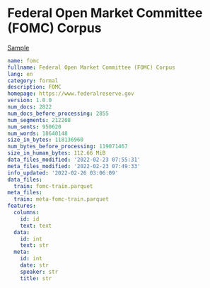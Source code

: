 # Federal Open Market Committee (FOMC) Corpus
 
[Sample](../sample/fomc.txt)
 
<!-- MARKDOWN-AUTO-DOCS:START (CODE:src=../../../ekorpkit/resources/corpora/fomc.yaml) -->
<!-- The below code snippet is automatically added from ../../../ekorpkit/resources/corpora/fomc.yaml -->
```yaml
name: fomc
fullname: Federal Open Market Committee (FOMC) Corpus
lang: en
category: formal
description: FOMC
homepage: https://www.federalreserve.gov
version: 1.0.0
num_docs: 2822
num_docs_before_processing: 2855
num_segments: 212208
num_sents: 950620
num_words: 18640148
size_in_bytes: 118136960
num_bytes_before_processing: 119071467
size_in_human_bytes: 112.66 MiB
data_files_modified: '2022-02-23 07:55:31'
meta_files_modified: '2022-02-23 07:49:33'
info_updated: '2022-02-26 03:06:09'
data_files:
  train: fomc-train.parquet
meta_files:
  train: meta-fomc-train.parquet
features:
  columns:
    id: id
    text: text
  data:
    id: int
    text: str
  meta:
    id: int
    date: str
    speaker: str
    title: str
```
<!-- MARKDOWN-AUTO-DOCS:END -->
